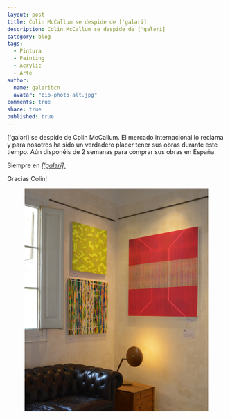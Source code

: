 ```yaml
---
layout: post
title: Colin McCallum se despide de ['galəri] 
description: Colin McCallum se despide de ['galəri] 
category: blog
tags: 
  - Pintura
  - Painting
  - Acrylic
  - Arte
author: 
  name: galeribcn
  avatar: "bio-photo-alt.jpg"
comments: true
share: true
published: true
---
```



['galəri] se despide de Colin McCallum. El mercado internacional lo reclama y para nosotros ha sido un verdadero placer tener sus obras durante este tiempo. Aún disponéis de 2 semanas para comprar sus obras en España. 

<div class="content-footer">
<p>Siempre en <a href="/articulos/Colin-McCallum/"><em>['galəri].</em></a></p>
</div> Gracias Colin!

<figure>
	<a href="/images/RinconSalaIG.jpg"><img src="/images/RinconSalaIG.jpg" alt="Colin McCallum"></a>
</figure>
